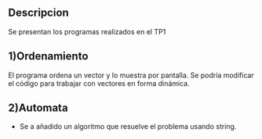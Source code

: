 ﻿Descripcion
-----------

Se presentan los programas realizados en el TP1

1)Ordenamiento
------------

El programa ordena un vector y lo muestra por pantalla.
Se podría modificar el código para trabajar con vectores en forma 
dinámica.

2)Automata
-----------

- Se a añadido un algoritmo que resuelve el problema usando string.